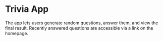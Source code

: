 # Trivia App

The app lets users generate random questions, answer them, and view the final result. Recently answered questions are accessible via a link on the homepage.
